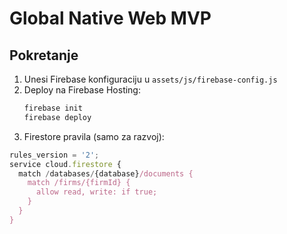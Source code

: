 # Global Native Web MVP

## Pokretanje

1. Unesi Firebase konfiguraciju u `assets/js/firebase-config.js`
2. Deploy na Firebase Hosting:
   ```bash
   firebase init
   firebase deploy
   ```
3. Firestore pravila (samo za razvoj):
```js
rules_version = '2';
service cloud.firestore {
  match /databases/{database}/documents {
    match /firms/{firmId} {
      allow read, write: if true;
    }
  }
}
```